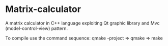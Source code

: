# Matrix-calculator

A matrix calculator in C++ language exploiting Qt graphic library and Mvc (model-control-view) pattern.

To compile use the command sequence:  qmake -project ⇒ qmake ⇒ make
